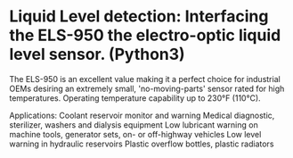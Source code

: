 # Liquid Level detection: Interfacing the ELS-950 the electro-optic liquid level sensor. (Python3)

The ELS-950 is an excellent value making it a perfect choice for industrial OEMs desiring an extremely small, 'no-moving-parts' sensor rated for high temperatures. 
Operating temperature capability up to 230°F (110°C). 

Applications:
Coolant reservoir monitor and warning
Medical diagnostic, sterilizer, washers and dialysis equipment
Low lubricant warning on machine tools, generator sets, on- or off-highway vehicles
Low level warning in hydraulic reservoirs 
Plastic overflow bottles, plastic radiators 

